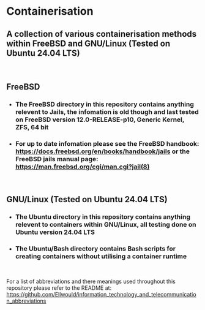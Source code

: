# Containerisation

## A collection of various containerisation methods within FreeBSD and GNU/Linux (Tested on Ubuntu 24.04 LTS)

<br>

## FreeBSD

- ### The FreeBSD directory in this repository contains anything relevent to Jails, the infomation is old though and last tested on FreeBSD version 12.0-RELEASE-p10, Generic Kernel, ZFS, 64 bit

- ### For up to date infomation please see the FreeBSD handbook: https://docs.freebsd.org/en/books/handbook/jails or the FreeBSD jails manual page: https://man.freebsd.org/cgi/man.cgi?jail(8)

<br>

## GNU/Linux (Tested on Ubuntu 24.04 LTS)

- ### The Ubuntu directory in this repository contains anything relevent to containers within GNU/Linux, all testing done on Ubuntu version 24.04 LTS

- ### The Ubuntu/Bash directory contains Bash scripts for creating containers without utilising a container runtime

<br>

For a list of abbreviations and there meanings used throughout this repository please refer to the README at: https://github.com/Ellwould/information_technology_and_telecommunication_abbreviations
